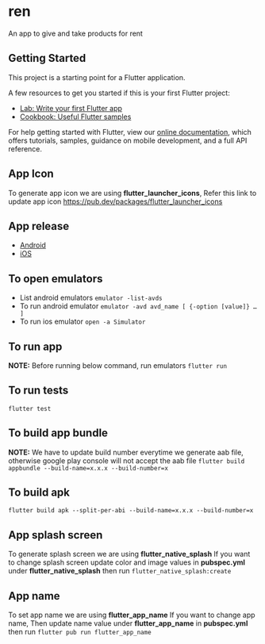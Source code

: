 # ren
An app to give and take products for rent

## Getting Started

This project is a starting point for a Flutter application.

A few resources to get you started if this is your first Flutter project:

- [Lab: Write your first Flutter app](https://flutter.dev/docs/get-started/codelab)
- [Cookbook: Useful Flutter samples](https://flutter.dev/docs/cookbook)

For help getting started with Flutter, view our
[online documentation](https://flutter.dev/docs), which offers tutorials,
samples, guidance on mobile development, and a full API reference.

## App Icon
To generate app icon we are using **flutter_launcher_icons**, Refer this link to update app icon https://pub.dev/packages/flutter_launcher_icons

## App release
- [Android](https://docs.flutter.dev/deployment/android)
- [iOS](https://docs.flutter.dev/deployment/ios)


## To open emulators
- List android emulators `emulator -list-avds`
- To run android emulator `emulator -avd avd_name [ {-option [value]} … ]`
- To run ios emulator `open -a Simulator`

## To run app
**NOTE:** Before running below command, run emulators
`flutter run`

## To run tests
`flutter test`

## To build app bundle
**NOTE:** We have to update build number everytime we generate aab file, otherwise google play console will not accept the aab file
`flutter build appbundle --build-name=x.x.x --build-number=x`

## To build apk
`flutter build apk --split-per-abi --build-name=x.x.x --build-number=x`

## App splash screen
To generate splash screen we are using **flutter_native_splash**
If you want to change splash screen update color and image values in **pubspec.yml** under **flutter_native_splash**
then run `flutter_native_splash:create`

## App name
To set app name we are using **flutter_app_name**
If you want to change app name, Then update name value under **flutter_app_name** in **pubspec.yml**
then run `flutter pub run flutter_app_name`